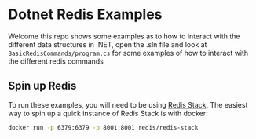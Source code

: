 # Dotnet Redis Examples

Welcome this repo shows some examples as to how to interact with the different data structures in .NET, open the .sln file and look at `BasicRedisCommands/program.cs` for some examples of how to interact with the different redis commands

## Spin up Redis

To run these examples, you will need to be using [Redis Stack](https://redis.io/docs/stack/). The easiest way to spin up a quick instance of Redis Stack is with docker:

```bash
docker run -p 6379:6379 -p 8001:8001 redis/redis-stack
```